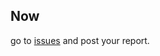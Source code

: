 ## Now

go to [issues](https://github.com/speakworldlanguages/Here-you-can-report-issues-about-the-app/issues) and post your report.
